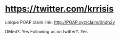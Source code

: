 # https://twitter.com/krrisis

unique POAP claim link: 
http://POAP.xyz/claim/0ndh2v

DMed?: Yes
Following us on twitter?: Yes